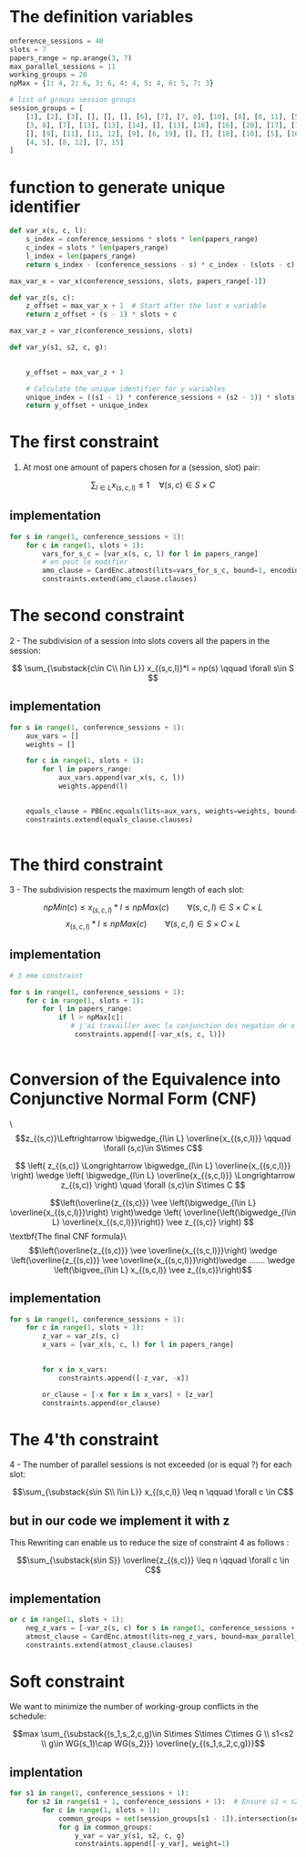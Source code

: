 
# The definition variables
```python
onference_sessions = 40
slots = 7
papers_range = np.arange(3, 7)  
max_parallel_sessions = 11 
working_groups = 20 
npMax = {1: 4, 2: 6, 3: 6, 4: 4, 5: 4, 6: 5, 7: 3} 

# list of groups session groups 
session_groups = [
    [1], [2], [3], [], [], [], [6], [7], [7, 8], [10], [8], [8, 11], [5, 8], 
    [3, 8], [7], [13], [13], [14], [], [13], [16], [16], [20], [17], [13], 
    [], [9], [11], [11, 12], [9], [6, 19], [], [], [18], [10], [5], [16], 
    [4, 5], [8, 12], [7, 15]
]
```

# function to generate unique identifier 
```python
def var_x(s, c, l):
    s_index = conference_sessions * slots * len(papers_range)
    c_index = slots * len(papers_range)
    l_index = len(papers_range)
    return s_index - (conference_sessions - s) * c_index - (slots - c) * l_index - (len(papers_range) - l)

max_var_x = var_x(conference_sessions, slots, papers_range[-1])

def var_z(s, c):
    z_offset = max_var_x + 1  # Start after the last x variable
    return z_offset + (s - 1) * slots + c

max_var_z = var_z(conference_sessions, slots)

def var_y(s1, s2, c, g):

    
    y_offset = max_var_z + 1

    # Calculate the unique identifier for y variables
    unique_index = ((s1 - 1) * conference_sessions + (s2 - 1)) * slots * working_groups + (c - 1) * working_groups + (g - 1) 
    return y_offset + unique_index
```
# The first constraint 
1. At most one amount of papers chosen for a (session, slot) pair:


$$ \sum_{l \in L} x_{(s,c,l)} \leq 1 \quad \forall (s,c) \in S \times C $$


## implementation 
```python
for s in range(1, conference_sessions + 1):
    for c in range(1, slots + 1):
        vars_for_s_c = [var_x(s, c, l) for l in papers_range]
        # en peut le modifier 
        amo_clause = CardEnc.atmost(lits=vars_for_s_c, bound=1, encoding=EncType.pairwise)
        constraints.extend(amo_clause.clauses)
```
# The second constraint 
2 - The subdivision of a session into slots covers all the papers in the session:


$$ \sum_{\substack{c\in C\\ l\in L}} x_{(s,c,l)}*l  = np(s)   \qquad \forall s\in S $$

## implementation 
```python
for s in range(1, conference_sessions + 1):
    aux_vars = []  
    weights = []   

    for c in range(1, slots + 1):
        for l in papers_range:
            aux_vars.append(var_x(s, c, l))
            weights.append(l)  

   
    equals_clause = PBEnc.equals(lits=aux_vars, weights=weights, bound=session_papers[s])
    constraints.extend(equals_clause.clauses)
 

```

# The third constraint

3 - The subdivision respects the maximum length of each slot:

$$npMin(c) \leq x_{(s,c,l)}*l \leq npMax(c)\qquad \forall (s,c,l)\in S\times C\times L$$ 
$$ x_{(s,c,l)}*l \leq npMax(c)\qquad \forall (s,c,l)\in S\times C\times L$$ 

## implementation 
```python
# 3 eme constraint

for s in range(1, conference_sessions + 1):
    for c in range(1, slots + 1):
        for l in papers_range:
            if l > npMax[c]:
               # j'ai travailler avec la conjunction des negation de x if l>npMax(c)
                constraints.append([-var_x(s, c, l)])
   
```
# Conversion of the Equivalence into Conjunctive Normal Form (CNF)
\\
        $$z_{(s,c)}\Leftrightarrow \bigwedge_{l\in L} \overline{x_{(s,c,l)}} \qquad \forall (s,c)\in S\times C$$
        



$$ \left( z_{(s,c)} \Longrightarrow \bigwedge_{l\in L} \overline{x_{(s,c,l)}} \right) \wedge \left( \bigwedge_{l\in L} \overline{x_{(s,c,l)}} \Longrightarrow z_{(s,c)} \right) \quad \forall (s,c)\in S\times C $$

$$\left(\overline{z_{(s,c)}} \vee \left(\bigwedge_{l\in L} \overline{x_{(s,c,l)}}\right) \right)\wedge \left( \overline{\left(\bigwedge_{l\in L} \overline{x_{(s,c,l)}}\right)} \vee z_{(s,c)} \right)  $$
\textbf{The final CNF formula}\\
$$\left(\overline{z_{(s,c)}} \vee \overline{x_{(s,c,l)}}\right)
 \wedge \left(\overline{z_{(s,c)}} \vee \overline{x_{(s,c,l)}}\right)\wedge ....... \wedge \left(\bigvee_{l\in L} x_{(s,c,l)} \vee z_{(s,c)}\right)$$

## implementation 
```python
for s in range(1, conference_sessions + 1):
    for c in range(1, slots + 1):
        z_var = var_z(s, c)
        x_vars = [var_x(s, c, l) for l in papers_range]

        
        for x in x_vars:
            constraints.append([-z_var, -x])

        or_clause = [-x for x in x_vars] + [z_var]
        constraints.append(or_clause)
```
# The 4'th constraint 
4 - The number of parallel sessions is not exceeded (or is equal ?) for each slot:


$$\sum_{\substack{s\in S\\ l\in L}} x_{(s,c,l)} \leq n \qquad \forall c \in C$$ 

## but in our code we implement it with z 

 This Rewriting can enable us to reduce the size of constraint 4 as follows :

$$\sum_{\substack{s\in S}} \overline{z_{(s,c)}} \leq n \qquad \forall c \in C$$ 

## implementation
```python 
or c in range(1, slots + 1):
    neg_z_vars = [-var_z(s, c) for s in range(1, conference_sessions + 1)]
    atmost_clause = CardEnc.atmost(lits=neg_z_vars, bound=max_parallel_sessions)
    constraints.extend(atmost_clause.clauses)
```
# Soft constraint 

We want to minimize the number of working-group conflicts in the schedule:


$$max \sum_{\substack{(s_1,s_2,c,g)\in S\times S\times C\times G \\ s1<s2 \\ g\in WG(s_1)\cap WG(s_2)}} \overline{y_{(s_1,s_2,c,g)}}$$

## implentation 
```python 
for s1 in range(1, conference_sessions + 1):
    for s2 in range(s1 + 1, conference_sessions + 1):  # Ensure s1 < s2
        for c in range(1, slots + 1):
            common_groups = set(session_groups[s1 - 1]).intersection(session_groups[s2 - 1])
            for g in common_groups:
                y_var = var_y(s1, s2, c, g)
                constraints.append([-y_var], weight=1)

```